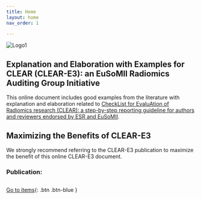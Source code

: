 ```yaml
---
title: Home
layout: home
nav_order: 1

---
```


![Logo1](/CLEAR-E3/assets/images/logo.png)

## Explanation and Elaboration with Examples for CLEAR (CLEAR-E3): an EuSoMII Radiomics Auditing Group Initiative

This online document includes good examples from the literature with explanation and elaboration related to [CheckList for EvaluAtion of Radiomics research (CLEAR): a step-by-step reporting guideline for authors and reviewers endorsed by ESR and EuSoMII](https://insightsimaging.springeropen.com/articles/10.1186/s13244-023-01415-8).

## Maximizing the Benefits of CLEAR-E3

We strongly recommend referring to the CLEAR-E3 publication to maximize the benefit of this online CLEAR-E3 document.

### Publication:


##

[Go to items](https://radiomic.github.io/CLEAR-E3/docs/Item1.html){: .btn .btn-blue }
